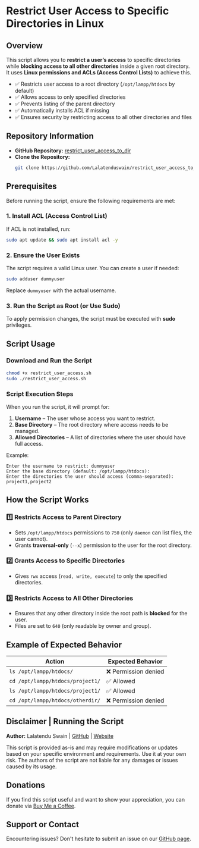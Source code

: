 # Restrict User Access to Specific Directories in Linux

## Overview
This script allows you to **restrict a user’s access** to specific directories while **blocking access to all other directories** inside a given root directory. It uses **Linux permissions and ACLs (Access Control Lists)** to achieve this.

- ✅ Restricts user access to a root directory (`/opt/lampp/htdocs` by default)
- ✅ Allows access to only specified directories
- ✅ Prevents listing of the parent directory
- ✅ Automatically installs ACL if missing
- ✅ Ensures security by restricting access to all other directories and files

## Repository Information
- **GitHub Repository:** [restrict_user_access_to_dir](https://github.com/Lalatenduswain/restrict_user_access_to_dir)
- **Clone the Repository:**
  ```bash
  git clone https://github.com/Lalatenduswain/restrict_user_access_to_dir.git
  ```

## Prerequisites
Before running the script, ensure the following requirements are met:

### 1. **Install ACL (Access Control List)**
If ACL is not installed, run:
```bash
sudo apt update && sudo apt install acl -y
```

### 2. **Ensure the User Exists**
The script requires a valid Linux user. You can create a user if needed:
```bash
sudo adduser dummyuser
```
Replace `dummyuser` with the actual username.

### 3. **Run the Script as Root (or Use Sudo)**
To apply permission changes, the script must be executed with **sudo** privileges.

## Script Usage
### **Download and Run the Script**
```bash
chmod +x restrict_user_access.sh
sudo ./restrict_user_access.sh
```

### **Script Execution Steps**
When you run the script, it will prompt for:
1. **Username** – The user whose access you want to restrict.
2. **Base Directory** – The root directory where access needs to be managed.
3. **Allowed Directories** – A list of directories where the user should have full access.

Example:
```
Enter the username to restrict: dummyuser
Enter the base directory (default: /opt/lampp/htdocs):
Enter the directories the user should access (comma-separated): project1,project2
```

## How the Script Works
### **1️⃣ Restricts Access to Parent Directory**
- Sets `/opt/lampp/htdocs` permissions to `750` (only `daemon` can list files, the user cannot).
- Grants **traversal-only** (`--x`) permission to the user for the root directory.

### **2️⃣ Grants Access to Specific Directories**
- Gives `rwx` access (`read, write, execute`) to only the specified directories.

### **3️⃣ Restricts Access to All Other Directories**
- Ensures that any other directory inside the root path is **blocked** for the user.
- Files are set to `640` (only readable by owner and group).

## Example of Expected Behavior
| Action | Expected Behavior |
|--------|------------------|
| `ls /opt/lampp/htdocs/` | ❌ Permission denied |
| `cd /opt/lampp/htdocs/project1/` | ✅ Allowed |
| `ls /opt/lampp/htdocs/project1/` | ✅ Allowed |
| `cd /opt/lampp/htdocs/otherdir/` | ❌ Permission denied |

## Disclaimer | Running the Script
**Author:** Lalatendu Swain | [GitHub](https://github.com/Lalatenduswain) | [Website](https://blog.lalatendu.info/)

This script is provided as-is and may require modifications or updates based on your specific environment and requirements. Use it at your own risk. The authors of the script are not liable for any damages or issues caused by its usage.

## Donations
If you find this script useful and want to show your appreciation, you can donate via [Buy Me a Coffee](https://www.buymeacoffee.com/lalatendu.swain).

## Support or Contact
Encountering issues? Don't hesitate to submit an issue on our [GitHub page](https://github.com/Lalatenduswain/restrict_user_access_to_dir/issues).
